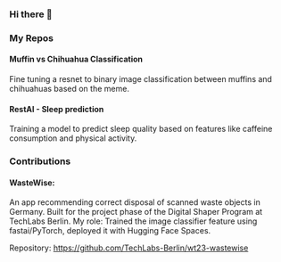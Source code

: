 ### Hi there 👋

<!--
**fabianjkrueger/fabianjkrueger** is a ✨ _special_ ✨ repository because its `README.md` (this file) appears on your GitHub profile.

Here are some ideas to get you started:

- 🔭 I’m currently working on ...
- 🌱 I’m currently learning ...
- 👯 I’m looking to collaborate on ...
- 🤔 I’m looking for help with ...
- 💬 Ask me about ...
- 📫 How to reach me: ...
- 😄 Pronouns: ...
- ⚡ Fun fact: ...
-->

### My Repos

#### Muffin vs Chihuahua Classification

Fine tuning a resnet to binary image classification between muffins and chihuahuas
based on the meme.
<!--FIXME: insert the meme here-->

#### RestAI - Sleep prediction

Training a model to predict sleep quality based on features like caffeine consumption and
physical activity.

### Contributions

#### WasteWise:

An app recommending correct disposal of scanned waste objects in Germany.
Built for the project phase of the Digital Shaper Program at TechLabs Berlin.
My role: Trained the image classifier feature using fastai/PyTorch, deployed it with Hugging Face Spaces.

Repository: https://github.com/TechLabs-Berlin/wt23-wastewise
